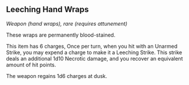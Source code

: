 ## Leeching Hand Wraps
*Weapon (hand wraps), rare (requires attunement)*

These wraps are permanently blood-stained.

This item has 6 charges, Once per turn, when you hit with an Unarmed Strike, you may expend a charge to make it a Leeching Strike. This strike deals an additional 1d10 Necrotic damage, and you recover an equivalent amount of hit points.

The weapon regains 1d6 charges at dusk.

